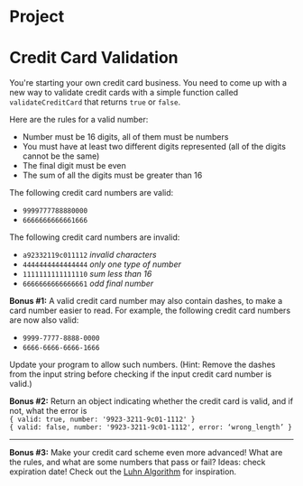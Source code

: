 # Project
# Credit Card Validation

You're starting your own credit card business. You need to come up with a new way to validate credit cards with a simple function called  `validateCreditCard`  that returns  `true`  or  `false`.

Here are the rules for a valid number:

-   Number must be 16 digits, all of them must be numbers
-   You must have at least two different digits represented (all of the digits cannot be the same)
-   The final digit must be even
-   The sum of all the digits must be greater than 16

The following credit card numbers are valid:

-   `9999777788880000`
-   `6666666666661666`

The following credit card numbers are invalid:

-   `a92332119c011112`  _invalid characters_
-   `4444444444444444`  _only one type of number_
-   `1111111111111110`  _sum less than 16_
-   `6666666666666661`  _odd final number_


**Bonus #1:**  A valid credit card number may also contain dashes, to make a card number easier to read. For example, the following credit card numbers are now also valid:

-   `9999-7777-8888-0000`
-   `6666-6666-6666-1666`

Update your program to allow such numbers. (Hint: Remove the dashes from the input string before checking if the input credit card number is valid.)

**Bonus #2:**  Return an object indicating whether the credit card is valid, and if not, what the error is  
`{ valid: true, number: '9923-3211-9c01-1112' }`  
`{ valid: false, number: '9923-3211-9c01-1112', error: ‘wrong_length’ }`

----------

**Bonus #3:**  Make your credit card scheme even more advanced! What are the rules, and what are some numbers that pass or fail? Ideas: check expiration date! Check out the  [Luhn Algorithm](https://en.wikipedia.org/wiki/Luhn_algorithm)  for inspiration.